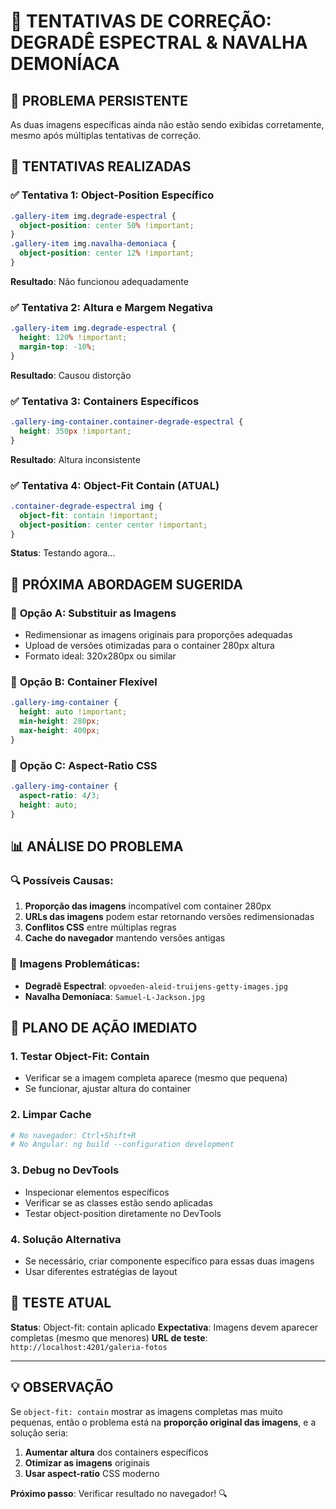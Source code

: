 # 🔄 TENTATIVAS DE CORREÇÃO: DEGRADÊ ESPECTRAL & NAVALHA DEMONÍACA

## 🚨 **PROBLEMA PERSISTENTE**
As duas imagens específicas ainda não estão sendo exibidas corretamente, mesmo após múltiplas tentativas de correção.

## 🔧 **TENTATIVAS REALIZADAS**

### ✅ **Tentativa 1: Object-Position Específico**
```css
.gallery-item img.degrade-espectral {
  object-position: center 50% !important;
}
.gallery-item img.navalha-demoniaca {
  object-position: center 12% !important;
}
```
**Resultado**: Não funcionou adequadamente

### ✅ **Tentativa 2: Altura e Margem Negativa**
```css
.gallery-item img.degrade-espectral {
  height: 120% !important;
  margin-top: -10%;
}
```
**Resultado**: Causou distorção

### ✅ **Tentativa 3: Containers Específicos**
```css
.gallery-img-container.container-degrade-espectral {
  height: 350px !important;
}
```
**Resultado**: Altura inconsistente

### ✅ **Tentativa 4: Object-Fit Contain (ATUAL)**
```css
.container-degrade-espectral img {
  object-fit: contain !important;
  object-position: center center !important;
}
```
**Status**: Testando agora...

## 🎯 **PRÓXIMA ABORDAGEM SUGERIDA**

### 🔄 **Opção A: Substituir as Imagens**
- Redimensionar as imagens originais para proporções adequadas
- Upload de versões otimizadas para o container 280px altura
- Formato ideal: 320x280px ou similar

### 🔄 **Opção B: Container Flexível**
```css
.gallery-img-container {
  height: auto !important;
  min-height: 280px;
  max-height: 400px;
}
```

### 🔄 **Opção C: Aspect-Ratio CSS**
```css
.gallery-img-container {
  aspect-ratio: 4/3;
  height: auto;
}
```

## 📊 **ANÁLISE DO PROBLEMA**

### 🔍 **Possíveis Causas:**
1. **Proporção das imagens** incompatível com container 280px
2. **URLs das imagens** podem estar retornando versões redimensionadas
3. **Conflitos CSS** entre múltiplas regras
4. **Cache do navegador** mantendo versões antigas

### 🎨 **Imagens Problemáticas:**
- **Degradê Espectral**: `opvoeden-aleid-truijens-getty-images.jpg`
- **Navalha Demoníaca**: `Samuel-L-Jackson.jpg`

## 🚀 **PLANO DE AÇÃO IMEDIATO**

### 1. **Testar Object-Fit: Contain**
- Verificar se a imagem completa aparece (mesmo que pequena)
- Se funcionar, ajustar altura do container

### 2. **Limpar Cache**
```bash
# No navegador: Ctrl+Shift+R
# No Angular: ng build --configuration development
```

### 3. **Debug no DevTools**
- Inspecionar elementos específicos
- Verificar se as classes estão sendo aplicadas
- Testar object-position diretamente no DevTools

### 4. **Solução Alternativa**
- Se necessário, criar componente específico para essas duas imagens
- Usar diferentes estratégias de layout

## 📱 **TESTE ATUAL**

**Status**: Object-fit: contain aplicado
**Expectativa**: Imagens devem aparecer completas (mesmo que menores)
**URL de teste**: `http://localhost:4201/galeria-fotos`

---

## 💡 **OBSERVAÇÃO**

Se `object-fit: contain` mostrar as imagens completas mas muito pequenas, então o problema está na **proporção original das imagens**, e a solução seria:

1. **Aumentar altura** dos containers específicos
2. **Otimizar as imagens** originais
3. **Usar aspect-ratio** CSS moderno

**Próximo passo**: Verificar resultado no navegador! 🔍
